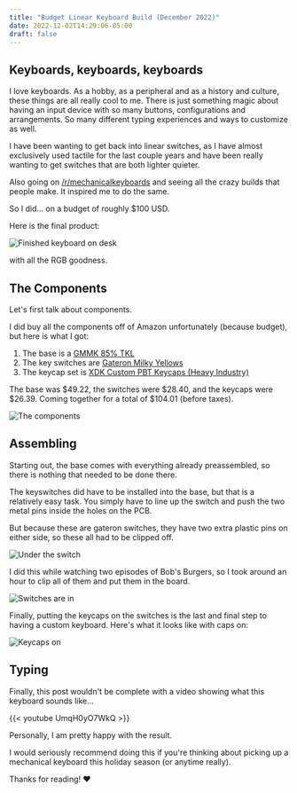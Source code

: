 ```yaml
---
title: "Budget Linear Keyboard Build (December 2022)"
date: 2022-12-02T14:29:06-05:00
draft: false
---
```


## Keyboards, keyboards, keyboards

I love keyboards. As a hobby, as a peripheral and as a history and culture, these things
are all really cool to me. There is just something magic about having an input device
with so many buttons, configurations and arrangements.
So many different typing experiences and ways to customize as well.

I have been wanting to get back into linear switches, as I have almost exclusively used
tactile for the last couple years and have been really wanting to get switches that are
both lighter quieter.

Also going on [/r/mechanicalkeyboards](https://www.reddit.com/r/MechanicalKeyboards/)
and seeing all the crazy builds that people make. It inspired me to do the same.

So I did... on a budget of roughly $100 USD.

Here is the final product:

![Finished keyboard on desk](./images/on_desk.jpg "Finished keyboard on desk")

with all the RGB goodness.

## The Components

Let's first talk about components.

I did buy all the components off of Amazon unfortunately (because budget), but here is what I got:

1. The base is a [GMMK 85% TKL](https://www.amazon.com/dp/B01MSVHZTT?psc=1&ref=ppx_yo2ov_dt_b_product_details)
2. The key switches are [Gateron Milky Yellows](https://www.amazon.com/dp/B09PH9MSFV?psc=1&ref=ppx_yo2ov_dt_b_product_details)
3. The keycap set is [XDK Custom PBT Keycaps (Heavy Industry)](https://www.amazon.com/dp/B0B5HVNR1K?psc=1&ref=ppx_yo2ov_dt_b_product_details)

The base was $49.22, the switches were $28.40, and the keycaps were $26.39. Coming together for a total of $104.01 (before taxes).

![The components](./images/components.jpg)

## Assembling

Starting out, the base comes with everything already preassembled, so there is nothing that needed to be done there.

The keyswitches did have to be installed into the base, but that is a relatively easy task.
You simply have to line up the switch and push the two metal pins inside the holes on the PCB.

But because these are gateron switches, they have two extra plastic pins on either side, so these
all had to be clipped off.

![Under the switch](./images/under_switch.jpg "Under the switch")

I did this while watching two episodes of Bob's Burgers, so I took around an hour
to clip all of them and put them in the board.

![Switches are in](./images/switches_in.jpg "Switches are in")

Finally, putting the keycaps on the switches is the last and final step to having
a custom keyboard.
Here's what it looks like with caps on:

![Keycaps on](./images/caps_on.jpg "Kachow")

## Typing

Finally, this post wouldn't be complete with a video showing what this keyboard sounds like...

{{< youtube UmqH0yO7WkQ >}}

Personally, I am pretty happy with the result.

I would seriously recommend doing this if you're thinking about picking up
a mechanical keyboard this holiday season (or anytime really).

Thanks for reading! :heart:
